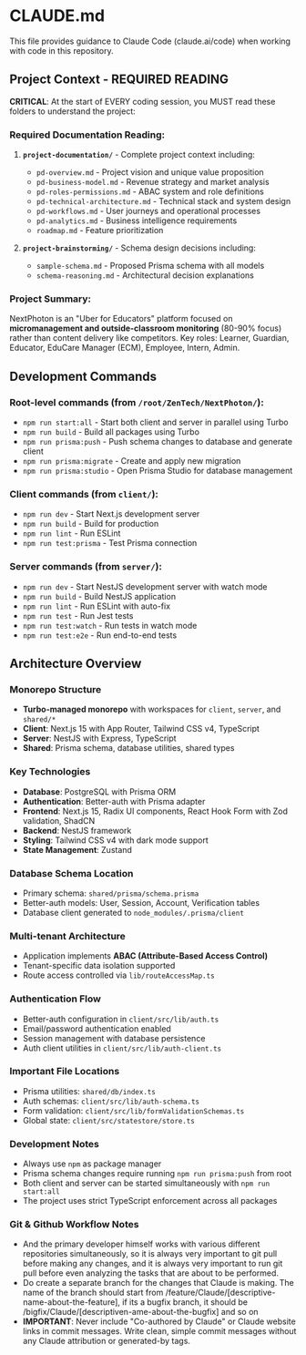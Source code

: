 # CLAUDE.md

This file provides guidance to Claude Code (claude.ai/code) when working with code in this repository.

## Project Context - REQUIRED READING

**CRITICAL**: At the start of EVERY coding session, you MUST read these folders to understand the project:

### Required Documentation Reading:
1. **`project-documentation/`** - Complete project context including:
   - `pd-overview.md` - Project vision and unique value proposition
   - `pd-business-model.md` - Revenue strategy and market analysis
   - `pd-roles-permissions.md` - ABAC system and role definitions
   - `pd-technical-architecture.md` - Technical stack and system design
   - `pd-workflows.md` - User journeys and operational processes
   - `pd-analytics.md` - Business intelligence requirements
   - `roadmap.md` - Feature prioritization

2. **`project-brainstorming/`** - Schema design decisions including:
   - `sample-schema.md` - Proposed Prisma schema with all models
   - `schema-reasoning.md` - Architectural decision explanations

### Project Summary:
NextPhoton is an "Uber for Educators" platform focused on **micromanagement and outside-classroom monitoring** (80-90% focus) rather than content delivery like competitors. Key roles: Learner, Guardian, Educator, EduCare Manager (ECM), Employee, Intern, Admin.

## Development Commands

### Root-level commands (from `/root/ZenTech/NextPhoton/`):
- `npm run start:all` - Start both client and server in parallel using Turbo
- `npm run build` - Build all packages using Turbo
- `npm run prisma:push` - Push schema changes to database and generate client
- `npm run prisma:migrate` - Create and apply new migration
- `npm run prisma:studio` - Open Prisma Studio for database management

### Client commands (from `client/`):
- `npm run dev` - Start Next.js development server
- `npm run build` - Build for production
- `npm run lint` - Run ESLint
- `npm run test:prisma` - Test Prisma connection

### Server commands (from `server/`):
- `npm run dev` - Start NestJS development server with watch mode
- `npm run build` - Build NestJS application
- `npm run lint` - Run ESLint with auto-fix
- `npm run test` - Run Jest tests
- `npm run test:watch` - Run tests in watch mode
- `npm run test:e2e` - Run end-to-end tests

## Architecture Overview

### Monorepo Structure
- **Turbo-managed monorepo** with workspaces for `client`, `server`, and `shared/*`
- **Client**: Next.js 15 with App Router, Tailwind CSS v4, TypeScript
- **Server**: NestJS with Express, TypeScript
- **Shared**: Prisma schema, database utilities, shared types

### Key Technologies
- **Database**: PostgreSQL with Prisma ORM
- **Authentication**: Better-auth with Prisma adapter
- **Frontend**: Next.js 15, Radix UI components, React Hook Form with Zod validation, ShadCN
- **Backend**: NestJS framework
- **Styling**: Tailwind CSS v4 with dark mode support
- **State Management**: Zustand

### Database Schema Location
- Primary schema: `shared/prisma/schema.prisma`
- Better-auth models: User, Session, Account, Verification tables
- Database client generated to `node_modules/.prisma/client`

### Multi-tenant Architecture
- Application implements **ABAC (Attribute-Based Access Control)**
- Tenant-specific data isolation supported
- Route access controlled via `lib/routeAccessMap.ts`

### Authentication Flow
- Better-auth configuration in `client/src/lib/auth.ts`
- Email/password authentication enabled
- Session management with database persistence
- Auth client utilities in `client/src/lib/auth-client.ts`

### Important File Locations
- Prisma utilities: `shared/db/index.ts`
- Auth schemas: `client/src/lib/auth-schema.ts`
- Form validation: `client/src/lib/formValidationSchemas.ts`
- Global state: `client/src/statestore/store.ts`

### Development Notes
- Always use `npm` as package manager
- Prisma schema changes require running `npm run prisma:push` from root
- Both client and server can be started simultaneously with `npm run start:all`
- The project uses strict TypeScript enforcement across all packages

### Git & Github Workflow Notes
- And the primary developer himself works with various different repositories simultaneously, so it is always very important to git pull before making any changes, and it is always very important to run git pull before even analyzing the tasks that are about to be performed. 
- Do create a separate branch for the changes that Claude is making. The name of the branch should start from /feature/Claude/[descriptive-name-about-the-feature], if its a bugfix branch, it should be /bigfix/Claude/[descriptiven-ame-about-the-bugfix] and so on
- **IMPORTANT**: Never include "Co-authored by Claude" or Claude website links in commit messages. Write clean, simple commit messages without any Claude attribution or generated-by tags.
